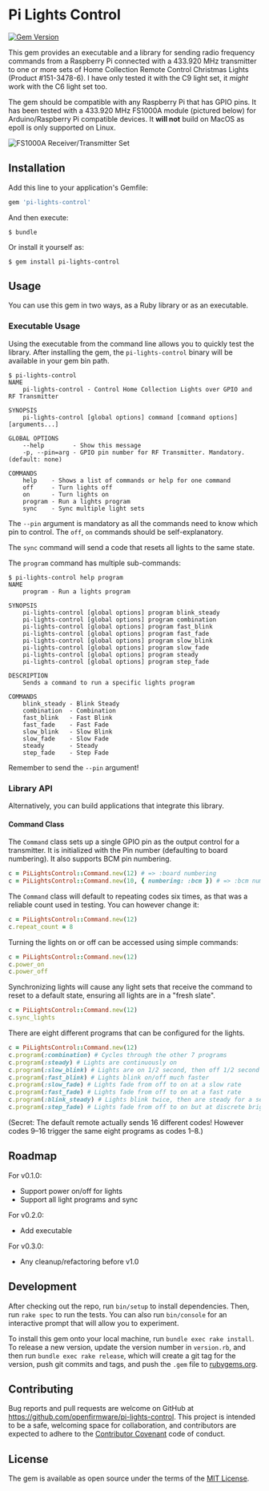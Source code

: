 # Pi Lights Control

[![Gem Version](https://badge.fury.io/rb/pi-lights-control.svg)](https://badge.fury.io/rb/pi-lights-control)

This gem provides an executable and a library for sending radio frequency commands from a Raspberry Pi connected with a 433.920 MHz transmitter to one or more sets of Home Collection Remote Control Christmas Lights (Product #151-3478-6). I have only tested it with the C9 light set, it *might* work with the C6 light set too.

The gem should be compatible with any Raspberry Pi that has GPIO pins. It has been tested with a 433.920 MHz FS1000A module (pictured below) for Arduino/Raspberry Pi compatible devices. It **will not** build on MacOS as epoll is only supported on Linux.

![FS1000A Receiver/Transmitter Set](https://www.jamesbadger.ca/images/FS1000A.jpg)

## Installation

Add this line to your application's Gemfile:

```ruby
gem 'pi-lights-control'
```

And then execute:

    $ bundle

Or install it yourself as:

    $ gem install pi-lights-control

## Usage

You can use this gem in two ways, as a Ruby library or as an executable.

### Executable Usage

Using the executable from the command line allows you to quickly test the library. After installing the gem, the `pi-lights-control` binary will be available in your gem bin path.

```shell
$ pi-lights-control
NAME
    pi-lights-control - Control Home Collection Lights over GPIO and RF Transmitter

SYNOPSIS
    pi-lights-control [global options] command [command options] [arguments...]

GLOBAL OPTIONS
    --help        - Show this message
    -p, --pin=arg - GPIO pin number for RF Transmitter. Mandatory. (default: none)

COMMANDS
    help    - Shows a list of commands or help for one command
    off     - Turn lights off
    on      - Turn lights on
    program - Run a lights program
    sync    - Sync multiple light sets
```

The `--pin` argument is mandatory as all the commands need to know which pin to control. The `off`, `on` commands should be self-explanatory.

The `sync` command will send a code that resets all lights to the same state.

The `program` command has multiple sub-commands:

```shell
$ pi-lights-control help program
NAME
    program - Run a lights program

SYNOPSIS
    pi-lights-control [global options] program blink_steady
    pi-lights-control [global options] program combination
    pi-lights-control [global options] program fast_blink
    pi-lights-control [global options] program fast_fade
    pi-lights-control [global options] program slow_blink
    pi-lights-control [global options] program slow_fade
    pi-lights-control [global options] program steady
    pi-lights-control [global options] program step_fade

DESCRIPTION
    Sends a command to run a specific lights program

COMMANDS
    blink_steady - Blink Steady
    combination  - Combination
    fast_blink   - Fast Blink
    fast_fade    - Fast Fade
    slow_blink   - Slow Blink
    slow_fade    - Slow Fade
    steady       - Steady
    step_fade    - Step Fade
```

Remember to send the `--pin` argument!

### Library API

Alternatively, you can build applications that integrate this library.

#### Command Class

The `Command` class sets up a single GPIO pin as the output control for a transmitter. It is initialized with the Pin number (defaulting to board numbering). It also supports BCM pin numbering.

```ruby
c = PiLightsControl::Command.new(12) # => :board numbering
c = PiLightsControl::Command.new(10, { numbering: :bcm }) # => :bcm numbering
```

The `Command` class will default to repeating codes six times, as that was a reliable count used in testing. You can however change it:

```ruby
c = PiLightsControl::Command.new(12)
c.repeat_count = 8
```

Turning the lights on or off can be accessed using simple commands:

```ruby
c = PiLightsControl::Command.new(12)
c.power_on
c.power_off
```

Synchronizing lights will cause any light sets that receive the command to reset to a default state, ensuring all lights are in a "fresh slate".

```ruby
c = PiLightsControl::Command.new(12)
c.sync_lights
```

There are eight different programs that can be configured for the lights.

```ruby
c = PiLightsControl::Command.new(12)
c.program(:combination) # Cycles through the other 7 programs
c.program(:steady) # Lights are continuously on
c.program(:slow_blink) # Lights are on 1/2 second, then off 1/2 second
c.program(:fast_blink) # Lights blink on/off much faster
c.program(:slow_fade) # Lights fade from off to on at a slow rate
c.program(:fast_fade) # Lights fade from off to on at a fast rate
c.program(:blink_steady) # Lights blink twice, then are steady for a second or two
c.program(:step_fade) # Lights fade from off to on but at discrete brightness steps instead of a continuous increase/decrease
```

(Secret: The default remote actually sends 16 different codes! However codes 9–16 trigger the same eight programs as codes 1–8.)

## Roadmap

For v0.1.0:

* Support power on/off for lights
* Support all light programs and sync

For v0.2.0:

* Add executable

For v0.3.0:

* Any cleanup/refactoring before v1.0

## Development

After checking out the repo, run `bin/setup` to install dependencies. Then, run `rake spec` to run the tests. You can also run `bin/console` for an interactive prompt that will allow you to experiment.

To install this gem onto your local machine, run `bundle exec rake install`. To release a new version, update the version number in `version.rb`, and then run `bundle exec rake release`, which will create a git tag for the version, push git commits and tags, and push the `.gem` file to [rubygems.org](https://rubygems.org).

## Contributing

Bug reports and pull requests are welcome on GitHub at https://github.com/openfirmware/pi-lights-control. This project is intended to be a safe, welcoming space for collaboration, and contributors are expected to adhere to the [Contributor Covenant](http://contributor-covenant.org) code of conduct.

## License

The gem is available as open source under the terms of the [MIT License](http://opensource.org/licenses/MIT).

